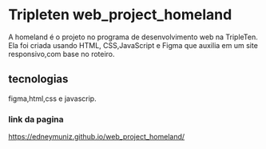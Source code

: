 # Tripleten web_project_homeland
A homeland é o  projeto no programa de desenvolvimento web na TripleTen. Ela foi criada usando HTML, CSS,JavaScript e Figma que auxilia em um site responsivo,com base no roteiro.
## tecnologias
figma,html,css e javascrip.


### link da pagina

https://edneymuniz.github.io/web_project_homeland/